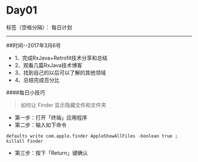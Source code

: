 ﻿# Day01

标签（空格分隔）： 每日计划

---
##时间--2017年3月6号
* 1、完成RxJava+Retrofit技术分享和总结
* 2、观看几篇RxJava技术博客
* 3、找到自己的以后可以了解的其他领域
* 4、总结完成百分比



####每日小技巧
>如何让 Finder 显示隐藏文件和文件夹

* 第一步：打开「终端」应用程序
* 第二步：输入如下命令
```
defaults write com.apple.finder AppleShowAllFiles -boolean true ; killall Finder
```
* 第三步：按下「Return」键确认


